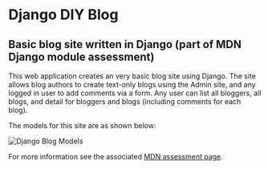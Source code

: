 # Django DIY Blog
Basic blog site written in Django (part of MDN Django module assessment)
----
This web application creates an very basic blog site using Django. The site allows blog authors to create text-only blogs using the Admin site, and any logged in user to add comments via a form. Any user can list all bloggers, all blogs, and detail for bloggers and blogs (including comments for each blog).

The models for this site are as shown below:

![Django Blog Models](https://raw.githubusercontent.com/mdn/django-diy-blog/master/blog/static/images/diy_django_mini_blog_models.png)


For more information see the associated [MDN assessment page](https://github.com/mdn/django-diy-blog).

